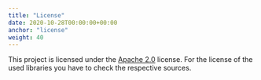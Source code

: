 ```yaml
---
title: "License"
date: 2020-10-28T00:00:00+00:00
anchor: "license"
weight: 40
---
```


This project is licensed under the [Apache 2.0](https://github.com/promhippie/github_exporter/blob/master/LICENSE) license. For the license of the used libraries you have to check the respective sources.
